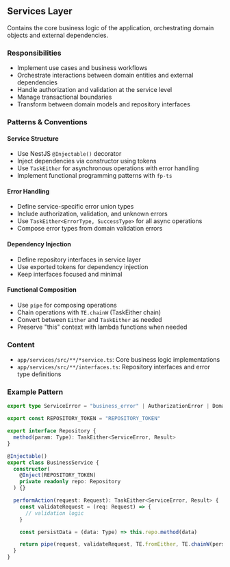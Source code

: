 ## Services Layer

Contains the core business logic of the application, orchestrating domain objects and external dependencies.

### Responsibilities

- Implement use cases and business workflows
- Orchestrate interactions between domain entities and external dependencies
- Handle authorization and validation at the service level
- Manage transactional boundaries
- Transform between domain models and repository interfaces

### Patterns & Conventions

#### Service Structure

- Use NestJS `@Injectable()` decorator
- Inject dependencies via constructor using tokens
- Use `TaskEither` for asynchronous operations with error handling
- Implement functional programming patterns with `fp-ts`

#### Error Handling

- Define service-specific error union types
- Include authorization, validation, and unknown errors
- Use `TaskEither<ErrorType, SuccessType>` for all async operations
- Compose error types from domain validation errors

#### Dependency Injection

- Define repository interfaces in service layer
- Use exported tokens for dependency injection
- Keep interfaces focused and minimal

#### Functional Composition

- Use `pipe` for composing operations
- Chain operations with `TE.chainW` (TaskEither chain)
- Convert between `Either` and `TaskEither` as needed
- Preserve "this" context with lambda functions when needed

### Content

- `app/services/src/**/*service.ts`: Core business logic implementations
- `app/services/src/**/interfaces.ts`: Repository interfaces and error type definitions

### Example Pattern

```typescript
export type ServiceError = "business_error" | AuthorizationError | DomainValidationError | UnknownError

export const REPOSITORY_TOKEN = "REPOSITORY_TOKEN"

export interface Repository {
  method(param: Type): TaskEither<ServiceError, Result>
}

@Injectable()
export class BusinessService {
  constructor(
    @Inject(REPOSITORY_TOKEN)
    private readonly repo: Repository
  ) {}

  performAction(request: Request): TaskEither<ServiceError, Result> {
    const validateRequest = (req: Request) => {
      // validation logic
    }

    const persistData = (data: Type) => this.repo.method(data)

    return pipe(request, validateRequest, TE.fromEither, TE.chainW(persistData))
  }
}
```
